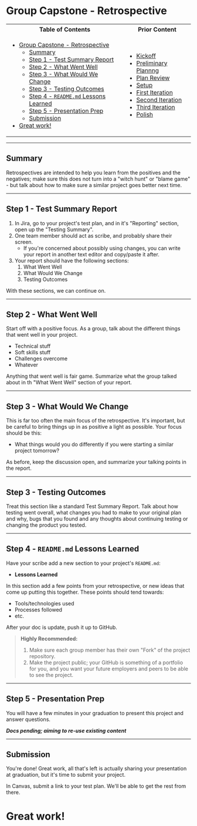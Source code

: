 # Group Capstone - Retrospective

<table>
<tr>
<th> Table of Contents </th>
<th> Prior Content </th>
</tr>
<tr>
<td markdown="1">

- [Group Capstone - Retrospective](#group-capstone---retrospective)
  - [Summary](#summary)
  - [Step 1 - Test Summary Report](#step-1---test-summary-report)
  - [Step 2 - What Went Well](#step-2---what-went-well)
  - [Step 3 - What Would We Change](#step-3---what-would-we-change)
  - [Step 3 - Testing Outcomes](#step-3---testing-outcomes)
  - [Step 4 - `README.md` Lessons Learned](#step-4---readmemd-lessons-learned)
  - [Step 5 - Presentation Prep](#step-5---presentation-prep)
  - [Submission](#submission)
- [Great work!](#great-work)

</td>
<td markdown="1">

- <a href="../2.11/project2.01.html">Kickoff</a>
- <a href="../2.11/project2.02.html">Preliminary Plannng</a>
- <a href="../2.12/project2.03.html">Plan Review</a>
- <a href="../2.12/project2.04.html">Setup</a>
- <a href="../2.12/project2.05.html">First Iteration</a>
- <a href="../2.13/project2.06.html">Second Iteration</a>
- <a href="../2.14/project2.07.html">Third Iteration</a>
- <a href="../2.15/project2.08.html">Polish</a>

</td>
</tr>
</table>

---

## Summary

Retrospectives are intended to help you learn from the positives and the
negatives; make sure this does not turn into a "witch hunt" or "blame game" -
but talk about how to make sure a similar project goes better next time.

---

## Step 1 - Test Summary Report

1. In Jira, go to your project's test plan, and in it's "Reporting" section,
   open up the "Testing Summary".
1. One team member should act as scribe, and probably share their screen.
   - If you're concerned about possibly using changes, you can write your report
     in another text editor and copy/paste it after.
1. Your report should have the following sections:
   1. What Went Well
   1. What Would We Change
   1. Testing Outcomes

With these sections, we can continue on.

---

## Step 2 - What Went Well

Start off with a positive focus. As a group, talk about the different things
that went well in your project.

- Technical stuff
- Soft skills stuff
- Challenges overcome
- Whatever

Anything that went well is fair game. Summarize what the group talked about in
th "What Went Well" section of your report.

---

## Step 3 - What Would We Change

This is far too often the main focus of the retrospective. It's important, but
be careful to bring things up in as positive a light as possible. Your focus
should be this:

- What things would you do differently if you were starting a similar project
  tomorrow?

As before, keep the discussion open, and summarize your talking points in the
report.

---

## Step 3 - Testing Outcomes

Treat this section like a standard Test Summary Report. Talk about how testing
went overall, what changes you had to make to your original plan and why, bugs
that you found and any thoughts about continuing testing or changing the product
you tested.

---

## Step 4 - `README.md` Lessons Learned

Have your scribe add a new section to your project's `README.md`:

- **Lessons Learned**

In this section add a few points from your retrospective, or new ideas that come
up putting this together. These points should tend towards:

- Tools/technologies used
- Processes followed
- etc.

After your doc is update, push it up to GitHub.

> **Highly Recommended:**
>
> 1. Make sure each group member has their own "Fork" of the project repository.
> 1. Make the project public; your GitHub is something of a portfolio for you,
>    and you want your future employers and peers to be able to see the project.

---

## Step 5 - Presentation Prep

You will have a few minutes in your graduation to present this project and
answer questions.

**_Docs pending; aiming to re-use existing content_**

---

## Submission

You're done! Great work, all that's left is actually sharing your presentation
at graduation, but it's time to submit your project.

In Canvas, submit a link to your test plan. We'll be able to get the rest from
there.

# Great work!
